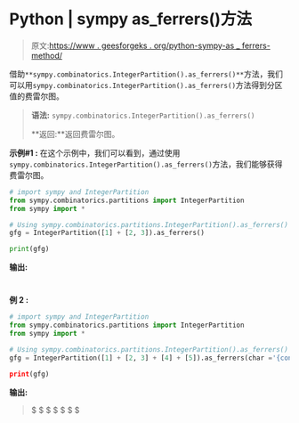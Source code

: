 # Python | sympy as_ferrers()方法

> 原文:[https://www . geesforgeks . org/python-sympy-as _ ferrers-method/](https://www.geeksforgeeks.org/python-sympy-as_ferrers-method/)

借助`**sympy.combinatorics.IntegerPartition().as_ferrers()**`方法，我们可以用`sympy.combinatorics.IntegerPartition().as_ferrers()`方法得到分区值的费雷尔图。

> **语法:** `sympy.combinatorics.IntegerPartition().as_ferrers()`
> 
> **返回:**返回费雷尔图。

**示例#1 :**
在这个示例中，我们可以看到，通过使用`sympy.combinatorics.IntegerPartition().as_ferrers()`方法，我们能够获得费雷尔图。

```py
# import sympy and IntegerPartition
from sympy.combinatorics.partitions import IntegerPartition
from sympy import *

# Using sympy.combinatorics.partitions.IntegerPartition().as_ferrers() method
gfg = IntegerPartition([1] + [2, 3]).as_ferrers()

print(gfg)
```

**输出:**

> ###
> ##
> #

**例 2 :**

```py
# import sympy and IntegerPartition
from sympy.combinatorics.partitions import IntegerPartition
from sympy import *

# Using sympy.combinatorics.partitions.IntegerPartition().as_ferrers() method
gfg = IntegerPartition([1] + [2, 3] + [4] + [5]).as_ferrers(char ='{content}apos;)

print(gfg)
```

**输出:**

> $ $ $
> $
> $
> $
> $